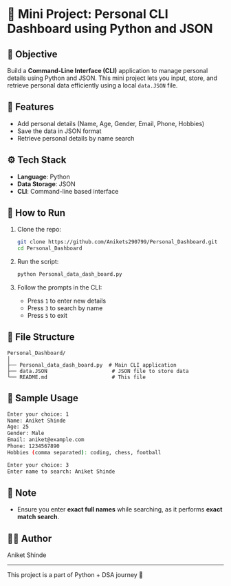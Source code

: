 
# 🧠 Mini Project: Personal CLI Dashboard using Python and JSON

## 📌 Objective
Build a **Command-Line Interface (CLI)** application to manage personal details using Python and JSON. This mini project lets you input, store, and retrieve personal data efficiently using a local `data.JSON` file.

## 📁 Features
- Add personal details (Name, Age, Gender, Email, Phone, Hobbies)
- Save the data in JSON format
- Retrieve personal details by name search

## ⚙️ Tech Stack
- **Language**: Python
- **Data Storage**: JSON
- **CLI**: Command-line based interface

## 🚀 How to Run
1. Clone the repo:
   ```bash
   git clone https://github.com/Anikets290799/Personal_Dashboard.git
   cd Personal_Dashboard
   ```

2. Run the script:
   ```bash
   python Personal_data_dash_board.py
   ```

3. Follow the prompts in the CLI:
   - Press `1` to enter new details
   - Press `3` to search by name
   - Press `5` to exit

## 📂 File Structure
```
Personal_Dashboard/
│
├── Personal_data_dash_board.py  # Main CLI application
├── data.JSON                     # JSON file to store data
└── README.md                     # This file
```

## 🧪 Sample Usage
```bash
Enter your choice: 1
Name: Aniket Shinde
Age: 25
Gender: Male
Email: aniket@example.com
Phone: 1234567890
Hobbies (comma separated): coding, chess, football

Enter your choice: 3
Enter name to search: Aniket Shinde
```

## 📌 Note
- Ensure you enter **exact full names** while searching, as it performs **exact match search**.

## 👨‍💻 Author
Aniket Shinde

---

This project is a part of Python + DSA journey 🚀
